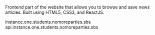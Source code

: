 Frontend part of the website that allows you to browse and save news articles. Built using HTML5, CSS3, and ReactJS.

instance.one.students.nomoreparties.sbs api.instance.one.students.nomoreparties.sbs
